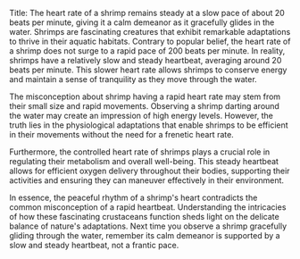 Title: The heart rate of a shrimp remains steady at a slow pace of about 20 beats per minute, giving it a calm demeanor as it gracefully glides in the water.
Shrimps are fascinating creatures that exhibit remarkable adaptations to thrive in their aquatic habitats. Contrary to popular belief, the heart rate of a shrimp does not surge to a rapid pace of 200 beats per minute. In reality, shrimps have a relatively slow and steady heartbeat, averaging around 20 beats per minute. This slower heart rate allows shrimps to conserve energy and maintain a sense of tranquility as they move through the water.

The misconception about shrimp having a rapid heart rate may stem from their small size and rapid movements. Observing a shrimp darting around the water may create an impression of high energy levels. However, the truth lies in the physiological adaptations that enable shrimps to be efficient in their movements without the need for a frenetic heart rate.

Furthermore, the controlled heart rate of shrimps plays a crucial role in regulating their metabolism and overall well-being. This steady heartbeat allows for efficient oxygen delivery throughout their bodies, supporting their activities and ensuring they can maneuver effectively in their environment.

In essence, the peaceful rhythm of a shrimp's heart contradicts the common misconception of a rapid heartbeat. Understanding the intricacies of how these fascinating crustaceans function sheds light on the delicate balance of nature's adaptations. Next time you observe a shrimp gracefully gliding through the water, remember its calm demeanor is supported by a slow and steady heartbeat, not a frantic pace.
